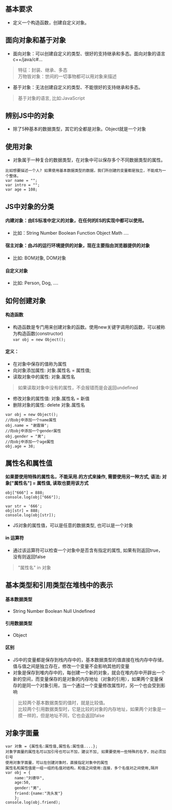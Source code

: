## 基本要求
- 定义一个构造函数，创建自定义对象。

## 面向对象和基于对象
- 面向对象：可以创建自定义的类型、很好的支持继承和多态。面向对象的语言c++/java/c#...
>特征：封装、继承、多态  
>万物皆对象：世间的一切事物都可以用对象来描述

- 基于对象：无法创建自定义的类型、不能很好的支持继承和多态。
> 基于对象的语言,  比如:JavaScript

## 辨别JS中的对象
- 除了5种基本的数据类型，其它的全都是对象。Object就是一个对象

## 使用对象
- 对象属于一种复合的数据类型，在对象中可以保存多个不同数据类型的属性。
```
比如想要描述一个人? 如果使用基本数据类型的数据，我们所创建的变量都是独立，不能成为一个整体。
var name = "";
var intro = "";
var age = 108;
```

## JS中对象的分类
#### 内建对象：由ES标准中定义的对象，在任何的ES的实现中都可以使用。  
- 比如：String Number Boolean Function Object Math ....
#### 宿主对象：由JS的运行环境提供的对象，现在主要指由浏览器提供的对象  
- 比如: BOM对象, DOM对象
#### 自定义对象
- 比如: Person, Dog, ....

## 如何创建对象
#### 构造函数
- 构造函数是专门用来创建对象的函数。使用new关键字调用的函数，可以被称为构造函数(constructor)  
`var obj = new Object();`
#### 定义：
- 在对象中保存的值称为属性
- 向对象添加属性: 对象.属性名 = 属性值;
- 读取对象中的属性: 对象.属性名 
>如果读取对象中没有的属性，不会报错而是会返回undefined
- 修改对象的属性值: 对象.属性名 = 新值
- 删除对象的属性: delete 对象.属性名
```
var obj = new Object();
//向obj中添加一个name属性
obj.name = "谢霆锋";
//向obj中添加一个gender属性
obj.gender = "男";
//向obj中添加一个age属性
obj.age = 38;
```

## 属性名和属性值
**如果要使用特殊的属性名，不能采用.的方式来操作, 需要使用另一种方式, 语法: 对象["属性名"] = 属性值, 读取也要用该方式**
```
obj["666"] = 888;
console.log(obj["666"]);

var str = '666';
obj[str] = 888;
console.log(obj[str]);
```
- JS对象的属性值，可以是任意的数据类型, 也可以是一个对象
#### in 运算符
- 通过该运算符可以检查一个对象中是否含有指定的属性, 如果有则返回true，没有则返回false
>"属性名" in 对象


## 基本类型和引用类型在堆栈中的表示
#### 基本数据类型
- String Number Boolean Null Undefined
#### 引用数据类型
- Object
#### 区别
- JS中的变量都是保存到栈内存中的，基本数据类型的值直接在栈内存中存储，值与值之间是独立存在，修改一个变量不会影响其他的变量
- 对象是保存到堆内存中的，每创建一个新的对象，就会在堆内存中开辟出一个新的空间，而变量保存的是对象的内存地址（对象的引用），如果两个变量保存的是同一个对象引用，当一个通过一个变量修改属性时，另一个也会受到影响
>比较两个基本数据类型的值时，就是比较值。  
>比较两个引用数据类型时，它是比较的对象的内存地址，如果两个对象是一摸一样的，但是地址不同，它也会返回false

## 对象字面量
```
var 对象 = {属性名:属性值,属性名:属性值....};
对象字面量的属性名可以加引号也可以不加，建议不加, 如果要使用一些特殊的名字，则必须加引号
使用对象字面量，可以在创建对象时，直接指定对象中的属性
属性名和属性值是一组一组的名值对结构，和值之间使用:连接，多个名值对之间使用,隔开
var obj = {	
	name:"刘德华",
	age:50,
	gender:"男",
	friend:{name:"洗头发"}
	};	
console.log(obj.friend);
```